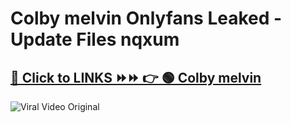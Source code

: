 
 # Colby melvin Onlyfans Leaked - Update Files nqxum

## <h2><a href="https://clipsfans.com/Colby_melvin&ref=git">🔗 Click to LINKS ⏩⏩ 👉 🟢 Colby melvin </a></h2>

<a href="https://clipsfans.com/Colby_melvin&ref=git" rel="nofollow" data-target="animated-image.originalLink"><img src="https://i.ibb.co.com/xMMVF88/686577567.gif" alt="Viral Video Original" style="max-width: 100%; display: inline-block;" data-target="animated-image.originalImage"></a>

